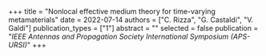 +++
title = "Nonlocal effective medium theory for time-varying metamaterials"
date = 2022-07-14
authors = ["C. Rizza", "G. Castaldi", "V. Galdi"]
publication_types = ["1"]
abstract = ""
selected = false
publication = "*IEEE Antennas and Propagation Society International Symposium (APS-URSI)*"
+++
